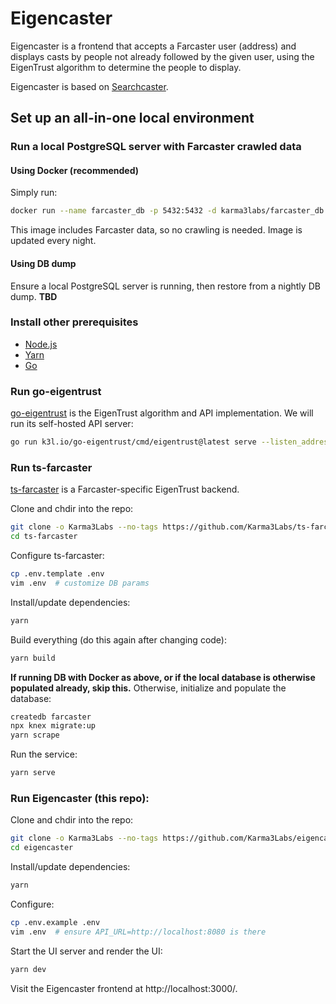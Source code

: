 # Eigencaster

Eigencaster is a frontend that
accepts a Farcaster user (address) and
displays casts by people not already followed by the given user,
using the EigenTrust algorithm to determine the people to display.

Eigencaster is based on
[Searchcaster](https://github.com/gskril/searchcaster).

## Set up an all-in-one local environment

### Run a local PostgreSQL server with Farcaster crawled data

#### Using Docker (recommended)

Simply run:

```sh
docker run --name farcaster_db -p 5432:5432 -d karma3labs/farcaster_db
```

This image includes Farcaster data, so no crawling is needed.  Image is updated every night.

#### Using DB dump

Ensure a local PostgreSQL server is running, then restore from a nightly DB dump.  **TBD**

### Install other prerequisites

- [Node.js](https://nodejs.org/)
- [Yarn](https://yarnpkg.com/getting-started/install)
- [Go](https://go.dev/dl/)

### Run go-eigentrust
[go-eigentrust](https://github.com/Karma3Labs/go-eigentrust) is the EigenTrust algorithm and API implementation.  We will run its self-hosted API server:

```sh
go run k3l.io/go-eigentrust/cmd/eigentrust@latest serve --listen_address :8081
```

### Run ts-farcaster

[ts-farcaster](https://github.com/Karma3Labs/ts-farcaster) is a Farcaster-specific EigenTrust backend.

Clone and chdir into the repo:

```sh
git clone -o Karma3Labs --no-tags https://github.com/Karma3Labs/ts-farcaster.git
cd ts-farcaster
```

Configure ts-farcaster:

```sh
cp .env.template .env
vim .env  # customize DB params
```

Install/update dependencies:

```sh
yarn
```

Build everything (do this again after changing code):

```sh
yarn build
```

**If running DB with Docker as above, or if the local database is otherwise populated already, skip this.**  Otherwise, initialize and populate the database:

```sh
createdb farcaster
npx knex migrate:up 
yarn scrape
```

Run the service:

```sh
yarn serve
```

### Run Eigencaster (this repo):

Clone and chdir into the repo:

```sh
git clone -o Karma3Labs --no-tags https://github.com/Karma3Labs/eigencaster.git
cd eigencaster
```

Install/update dependencies:

```sh
yarn
```

Configure:

```sh
cp .env.example .env
vim .env  # ensure API_URL=http://localhost:8080 is there
```

Start the UI server and render the UI:

```sh
yarn dev
```

Visit the Eigencaster frontend at http://localhost:3000/.
